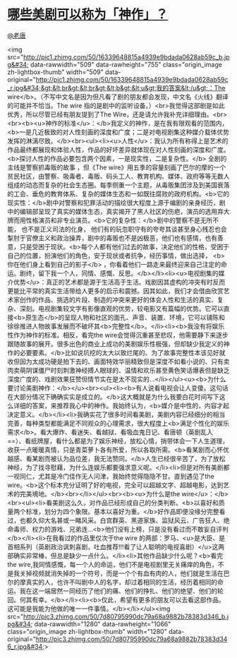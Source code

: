 
#  [哪些美剧可以称为「神作」？](https://zhihu.com/questions/22398342)



[@老唐](https://zhihu.com/people/739c18f347fd0df2f7350a9a3a10649e)

&lt;img src=&#34;http://pic1.zhimg.com/50/16339648815a4939e9bdada0628ab59c_b.jpg&#34; data-rawwidth=&#34;509&#34; data-rawheight=&#34;755&#34; class=&#34;origin_image zh-lightbox-thumb&#34; width=&#34;509&#34; data-original=&#34;http://pic1.zhimg.com/50/16339648815a4939e9bdada0628ab59c_r.jpg&#34;&gt;&lt;br&gt;&lt;br&gt;&lt;b&gt;&lt;u&gt;我的答案&lt;/u&gt;：The wire&lt;/b&gt;。（不写中文名是因为但凡看了剧的朋友都会发现，中文名《火线》翻译的可能并不恰当。The wire 指的是剧中的监听设备。）&lt;br&gt;我觉得这部剧是如此优秀，所以尽管已经有朋友提到了The Wire，还是请允许我补充详细理由。&lt;br&gt;&lt;br&gt;&lt;b&gt;&lt;u&gt;神作的标准&lt;/u&gt;：&lt;/b&gt;我定义的神作，是在我有限观看的范围内，&lt;b&gt;一是几近极致的对人性刻画的深度和广度；二是对电视剧集这种媒介载体优势发挥的淋漓尽致。&lt;/b&gt;&lt;br&gt;&lt;ul&gt;&lt;li&gt;&lt;u&gt;人性&lt;/u&gt;：我认为所有称得上是艺术的作品最终都展现和体验人性，作品的好坏差异就体现在对人性刻画的深度和广度。&lt;b&gt;探讨人性的作品必要包含两个因素，一是现实性，二是复杂性。&lt;/b&gt;
全剧的主线是警察抓毒贩的故事 ，但《The wire》用五季的容量刻画了巴尔的摩的一个贫民社区，由警察、吸毒者、毒贩、码头工人、教育机构、媒体、政府等等无数人组成的动态而复杂的社会生态圈。每季侧重一个主题，从毒贩集团涉及到美国衰落的工会、垂危的教育体系、复杂的媒体生态和一如既往腐败的政府机构。&lt;b&gt;它的现实性：&lt;/b&gt;剧中对警察和犯罪活动的描绘很大程度上源于编剧的亲身经历，剧中的编辑部呈现了真实的媒体生态，真实揭开了黑人社区的伤疤，演员的选用弃大牌而用性格演员和非专业演员。&lt;b&gt;它的复杂性：&lt;/b&gt;剧中的警察不是无所不能，
也不是正义司法的化身， 他们有的玩忽职守有的夸夸其谈甚至身心残忍也会掣肘于官僚主义和政治操弄，剧中的毒贩也不是凶极恶，他们也有感情，也有善意，只是受困于现状。&lt;b&gt;每个人都有他们过去的故事，决定他们的性格，受困于自己的位置，扮演他们的角色，安于现状或者抗争，经历事情，做出选择，
&lt;b&gt;你在他们身上看到自己的影子&lt;/b&gt; ，你看着他们一路走来最终迎来自己注定的命运。剧终，留下我一个人，同情、感慨、反思。&lt;/b&gt;&lt;/li&gt;&lt;li&gt;&lt;u&gt;电视剧集的媒介优势&lt;/u&gt;：真正的艺术都是源于生活高于生活。戏剧因其虚构的冲突有时反而更能比平常的真实生活带给人更多的启示和震撼。因其如此，我们才会借由欣赏艺术家创作的作品、挑选的片段、制造的冲突来更好的体会人性和生活的真实、复杂、深刻。电视剧集较文字有影像直观的优势，较电影又有篇幅的优势。它可以直接&lt;b&gt;原生态&lt;/b&gt;的呈现人物和社区的面孔、声音、装置、环境，它可以铺陈和徐徐推进人物故事发展而不破坏其&lt;b&gt;完整性&lt;/b&gt;。&lt;/li&gt;&lt;li&gt;&lt;b&gt;我没有将娱乐性作为神作的标准。相反，看完the wire会觉得沉重甚至悲叹，他需要静下来逐步跟随故事的展开。很多出色的商业上成功的美剧娱乐性极强，但却缺少我定义的神作的必要要素。&lt;/b&gt;比如说坑挖的太大以致烂尾的、为了故事完整性本该见好就收但因为太成功硬是拍下去的、画面特效华丽精致但是深度不如看小说的、只有卖肉卖萌阴谋僵尸时刻刺激神经搏人眼球的、温情和欢乐甚至黄色笑话爆表但是缺乏深度广度的、戏剧效果狂赞但情节实在是太不现实的...&lt;/li&gt;&lt;/ul&gt;&lt;u&gt;&lt;b&gt;为什么要讨论美剧神作：&lt;/b&gt;&lt;/u&gt;&lt;br&gt;&lt;ul&gt;&lt;li&gt;&lt;b&gt;有人说看电视会让人变傻。这句话在大部分情况下确确实实是成立的。&lt;/b&gt;这大概就是为什么我要白花时间写下这么详细的答案，来推荐我心中的神作。我始终认为，&lt;b&gt;媒介是中性的，内容才起决定意义。&lt;/b&gt;&lt;/li&gt;&lt;li&gt;我确实花了很多时间看美剧，美剧内容已经细分的相当完善，每种类型都能满足不同观众的心理需求，很大程度上&lt;b&gt;满足个性化的娱乐需求&lt;/b&gt;。看大爆炸、看迷失、看越狱、看吸血鬼日记、看唐顿（英剧乱入==）、看纸牌屋，看什么都是为了娱乐神经，放松心情，捎带体会一下人生道理，收获一点暖暖真情，只是青菜萝卜各有所爱，所以各取所需。&lt;b&gt;看某剧而心怀优越感、看某剧而被认为品位差，我无法赞同。&lt;/b&gt;人生已经很辛苦了，为了放松神经，为了找寻慰藉，为什么连娱乐都要强求意义呢。&lt;/li&gt;&lt;li&gt;但是对所有美剧都一视同仁，尤其是冷门佳作无人问津，我始终觉得隐隐不甘。直到遇见了the wire。&lt;b&gt;这个标本充分证明了好的电视，完全可以超越文字、超越电影，达到艺术的完美境地。&lt;/b&gt;&lt;br&gt;&lt;/li&gt;&lt;/ul&gt;&lt;br&gt;&lt;b&gt;&lt;u&gt;为什么是the wire&lt;/u&gt;：&lt;/b&gt;&lt;br&gt;&lt;ul&gt;&lt;li&gt;看美剧这么久，对作品已经形成自己的分类判断。&lt;b&gt;以喜好和质量两个标准，划分为四个象限。基本以喜好为重。&lt;/b&gt;好作品即便没缘分完整看过，也都久仰大名甚或一睹风采。白宫群英、黑道家族、监狱风云、广告狂人、绝命毒师、权力的游戏、兄弟连...&lt;b&gt;他们没有上榜，只是没有看过而不敢妄自评判&lt;/b&gt;&lt;/li&gt;&lt;li&gt;在我看过的作品里仅次于the wire 的两部：罗马、&lt;u&gt;是大臣、是首相系列（英剧政治讽刺喜剧，吐血推荐!!!看了让人聪明的电视喜剧）&lt;/u&gt;这两部确实非常棒，但总是缺少一点什么。&lt;/li&gt;&lt;li&gt;其他作品缺少什么呢？&lt;b&gt;看完the wire,我同情感慨，每一个人的命运，他们不是电视剧里无关痛痒的角色，不是我关掉视频就消失掉的一个符号，而是一个个有血有肉的人，他们就是生活在巴尔的摩真实的人，也许不叫剧中人的名字，却过着相同的生活，经历着相同的命运。我在这一端居然一同经历了他们的痛、他们的挣扎、他们的绝望、他们的轮回。何其有幸。&lt;/b&gt;&lt;/li&gt;&lt;li&gt;&lt;b&gt;仅此，希望有更多的朋友可以去看这部作品。这可能是我能为他做的唯一一件事情。&lt;/b&gt;&lt;/li&gt;&lt;/ul&gt;&lt;img src=&#34;http://pic3.zhimg.com/50/7d80795990dc79a68a9882b78383d346_b.jpg&#34; data-rawwidth=&#34;1280&#34; data-rawheight=&#34;1066&#34; class=&#34;origin_image zh-lightbox-thumb&#34; width=&#34;1280&#34; data-original=&#34;http://pic3.zhimg.com/50/7d80795990dc79a68a9882b78383d346_r.jpg&#34;&gt;